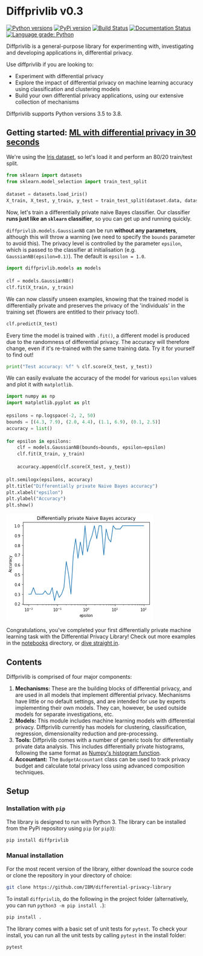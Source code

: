 # Diffprivlib v0.3

[![Python versions](https://img.shields.io/pypi/pyversions/diffprivlib.svg)](https://pypi.org/project/diffprivlib/) [![PyPi version](https://img.shields.io/pypi/v/diffprivlib.svg)](https://pypi.org/project/diffprivlib/) [![Build Status](https://travis-ci.org/IBM/differential-privacy-library.svg?branch=master)](https://travis-ci.org/IBM/differential-privacy-library) [![Documentation Status](https://readthedocs.org/projects/diffprivlib/badge/?version=latest)](https://diffprivlib.readthedocs.io/en/latest/?badge=latest) [![Language grade: Python](https://img.shields.io/lgtm/grade/python/g/IBM/differential-privacy-library.svg?logo=lgtm&logoWidth=18)](https://lgtm.com/projects/g/IBM/differential-privacy-library/context:python)

Diffprivlib is a general-purpose library for experimenting with, investigating and developing applications in, differential privacy.

Use diffprivlib if you are looking to:

- Experiment with differential privacy
- Explore the impact of differential privacy on machine learning accuracy using classification and clustering models 
- Build your own differential privacy applications, using our extensive collection of mechanisms

Diffprivlib supports Python versions 3.5 to 3.8.

## Getting started: [ML with differential privacy in 30 seconds](https://github.com/IBM/differential-privacy-library/blob/master/notebooks/30seconds.ipynb)
We're using the [Iris dataset](https://archive.ics.uci.edu/ml/datasets/iris), so let's load it and perform an 80/20 train/test split.

```python
from sklearn import datasets
from sklearn.model_selection import train_test_split

dataset = datasets.load_iris()
X_train, X_test, y_train, y_test = train_test_split(dataset.data, dataset.target, test_size=0.2)
```

Now, let's train a differentially private naive Bayes classifier. Our classifier __runs just like an `sklearn` classifier__, so you can get up and running quickly.

`diffprivlib.models.GaussianNB` can be run __without any parameters__, although this will throw a warning (we need to specify the `bounds` parameter to avoid this). The privacy level is controlled by the parameter `epsilon`, which is passed to the classifier at initialisation (e.g. `GaussianNB(epsilon=0.1)`). The default is `epsilon = 1.0`.

```python
import diffprivlib.models as models

clf = models.GaussianNB()
clf.fit(X_train, y_train)
```

We can now classify unseen examples, knowing that the trained model is differentially private and preserves the privacy of the 'individuals' in the training set (flowers are entitled to their privacy too!).

```python
clf.predict(X_test)
```

Every time the model is trained with `.fit()`, a different model is produced due to the randomness of differential privacy. The accuracy will therefore change, even if it's re-trained with the same training data. Try it for yourself to find out!

```python
print("Test accuracy: %f" % clf.score(X_test, y_test))
```

We can easily evaluate the accuracy of the model for various `epsilon` values and plot it with `matplotlib`.

```python
import numpy as np
import matplotlib.pyplot as plt

epsilons = np.logspace(-2, 2, 50)
bounds = [(4.3, 7.9), (2.0, 4.4), (1.1, 6.9), (0.1, 2.5)]
accuracy = list()

for epsilon in epsilons:
    clf = models.GaussianNB(bounds=bounds, epsilon=epsilon)
    clf.fit(X_train, y_train)
    
    accuracy.append(clf.score(X_test, y_test))

plt.semilogx(epsilons, accuracy)
plt.title("Differentially private Naive Bayes accuracy")
plt.xlabel("epsilon")
plt.ylabel("Accuracy")
plt.show()
```

![Differentially private naive Bayes](https://github.com/IBM/differential-privacy-library/raw/master/notebooks/30seconds.png)

Congratulations, you've completed your first differentially private machine learning task with the Differential Privacy Library!  Check out more examples in the [notebooks](https://github.com/IBM/differential-privacy-library/blob/master/notebooks/) directory, or [dive straight in](https://github.com/IBM/differential-privacy-library/blob/master/diffprivlib/).

## Contents

Diffprivlib is comprised of four major components:
1. __Mechanisms:__ These are the building blocks of differential privacy, and are used in all models that implement differential privacy. Mechanisms have little or no default settings, and are intended for use by experts implementing their own models. They can, however, be used outside models for separate investigations, etc.
1. __Models:__ This module includes machine learning models with differential privacy. Diffprivlib currently has models for clustering, classification, regression, dimensionality reduction and pre-processing.
1. __Tools:__ Diffprivlib comes with a number of generic tools for differentially private data analysis. This includes differentially private histograms, following the same format as [Numpy's histogram function](https://docs.scipy.org/doc/numpy/reference/generated/numpy.histogram.html).
1. __Accountant:__ The `BudgetAccountant` class can be used to track privacy budget and calculate total privacy loss using advanced composition techniques. 


## Setup

### Installation with `pip`

The library is designed to run with Python 3.
The library can be installed from the PyPi repository using `pip` (or `pip3`):

```bash
pip install diffprivlib
```

### Manual installation

For the most recent version of the library, either download the source code or clone the repository in your directory of choice:

```bash
git clone https://github.com/IBM/differential-privacy-library
```

To install `diffprivlib`, do the following in the project folder (alternatively, you can run `python3 -m pip install .`):
```bash
pip install .
```

The library comes with a basic set of unit tests for `pytest`. To check your install, you can run all the unit tests by calling `pytest` in the install folder:

```bash
pytest
```
